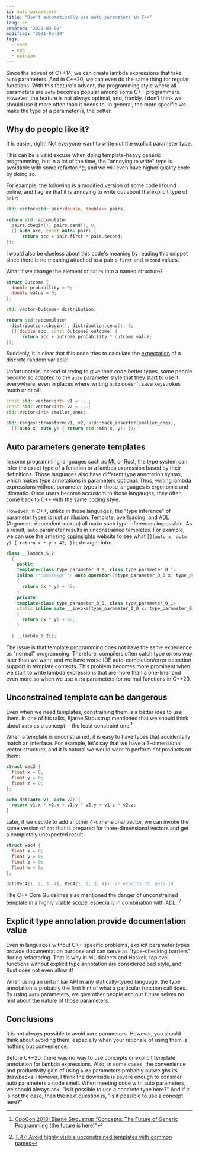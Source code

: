 ```yaml
---
id: auto-parameters
title: "Don't automatically use auto parameters in C++"
lang: en
created: "2021-03-09"
modified: "2021-03-09"
tags:
  - code
  - cpp
  - opinion
---
```


Since the advent of C++14, we can create lambda expressions that take `auto` parameters.
And in C++20, we can even do the same thing for regular functions.
With this feature's advent,
the programming style where all parameters are `auto` becomes popular among some C++ programmers.
However, the feature is not always optimal, and, frankly, I don’t think we should use it more often than it needs to.
In general, the more specific we make the type of a parameter is, the better.

<!-- end -->

## Why do people like it?

It is easier, right!
Not everyone want to write out the explicit parameter type.

This can be a valid excuse when doing template-heavy generic programming,
but in a lot of the time, the "annoying to write" type is avoidable with some refactoring,
and we will even have higher quality code by doing so.

For example, the following is a modified version of some code I found online,
and I agree that it is annoying to write out about the explicit type of `pair`:

```cpp
std::vector<std::pair<double, double>> pairs;

return std::accumulate(
  pairs.cbegin(), pairs.cend(), 0,
  [](auto acc, const auto& pair) {
      return acc + pair.first * pair.second;
});
```

I would also be clueless about this code's meaning by reading this snippet
since there is no meaning attached to a pair's `first` and `second` values.

What if we change the element of `pairs` into a named structure?

```cpp
struct Outcome {
  double probability = 0;
  double value = 0;
};

std::vector<Outcome> distribution;

return std::accumulate(
  distribution.cbegin(), distribution.cend(), 0,
  [](double acc, const Outcome& outcome) {
      return acc + outcome.probability * outcome.value;
});
```

Suddenly, it is clear that this code tries to calculate the [expectation](https://en.wikipedia.org/wiki/Expected_value) of a discrete random variable!

Unfortunately, instead of trying to give their code better types,
some people become so adapted to the `auto` parameter style that they start to use it everywhere,
even in places where writing `auto` doesn't save keystrokes much or at all:

```cpp
const std::vector<int> v1 = ...;
const std::vector<int> v2 = ...;
std::vector<int> smaller_ones;

std::ranges::transform(v1, v2, std::back_inserter(smaller_ones),
  [](auto x, auto y) { return std::min(x, y); });
```

## Auto parameters generate templates

In some programming languages such as [ML](<https://en.wikipedia.org/wiki/ML_(programming_language)>) or Rust,
the type system can infer the exact type of a function or a lambda expression based by their definitions.
Those languages also have different type annotation syntax, which makes type annotations in parameters optional.
Thus, writing lambda expressions without parameter types in those languages is ergonomic and idiomatic.
Once users become accustom to those langauges, they often come back to C++ with the same coding style.

However, in C++, unlike in those languages, the "type inference" of parameter types is just an illusion.
Template, overloading, and [ADL](https://en.cppreference.com/w/cpp/language/adl) (Argument-dependent lookup) all make such type inferences impossible.
As a result, `auto` parameter results in unconstrained templates.
For example, we can use the amazing [cppinsights](https://cppinsights.io/) website to see
what `[](auto x, auto y) { return x * y + 42; });` desuger into:

```cpp
class __lambda_5_2
  {
    public:
    template<class type_parameter_0_0, class type_parameter_0_1>
    inline /*constexpr */ auto operator()(type_parameter_0_0 x, type_parameter_0_1 y) const
    {
      return (x * y) + 42;
    }
    private:
    template<class type_parameter_0_0, class type_parameter_0_1>
    static inline auto __invoke(type_parameter_0_0 x, type_parameter_0_1 y)
    {
      return (x * y) + 42;
    }

  } __lambda_5_2{};
```

The issue is that template programming does not have the same experience as "normal" programming.
Therefore, compilers often catch type errors way later than we want,
and we have worse IDE auto-completion/error detection support in template contexts.
This problem becomes more prominent when we start to write lambda expressions that are more than a one-liner
and even more so when we use `auto` parameters for normal functions in C++20.

## Unconstrained template can be dangerous

Even when we need templates, constraining them is a better idea to use them.
In one of his talks, Bjarne Stroustrup mentioned that we should think about `auto` as a [concept](https://en.cppreference.com/w/cpp/language/constraints)— the least constraint one.[^1]

[^1]: [CppCon 2018: Bjarne Stroustrup “Concepts: The Future of Generic Programming (the future is here)”](https://youtu.be/HddFGPTAmtU)

When a template is unconstrained, it is easy to have types that accidentally match an interface.
For example, let's say that we have a 3-dimensional vector structure,
and it is natural we would want to perform dot products on them:

```cpp
struct Vec3 {
  float x = 0;
  float y = 0;
  float z = 0;
};

auto dot(auto v1, auto v2) {
  return v1.x * v2.x + v1.y * v2.y + v1.z * v2.z;
}
```

Later, if we decide to add another 4-dimensional vector, we can invoke the same version of `dot` that is prepared for three-dimensional vectors and get a completely unexpected result:

```cpp
struct Vec4 {
  float x = 0;
  float y = 0;
  float z = 0;
  float w = 0;
};

dot(Vec4{1, 2, 3, 4}, Vec4{1, 2, 3, 4}); // expects 30, gets 14
```

The C++ Core Guidelines also mentioned the danger of unconstrained template in a highly visible scope,
especially in combination with ADL. [^2]

[^2]: [T.47: Avoid highly visible unconstrained templates with common names](https://github.com/isocpp/CppCoreGuidelines/blob/master/CppCoreGuidelines.md#Rt-visible)

## Explicit type annotation provide documentation value

Even in languages without C++ specific problems,
explicit parameter types provide documentation purpose and can serve as "type-checking barriers" during refactoring.
That is why in ML dialects and Haskell,
toplevel functions without explicit type annotation are considered bad style,
and Rust does not even allow it!

When using an unfamiliar API in any statically-typed language,
the type annotation is probably the first hint of what a particular function call does.
By using `auto` parameters,
we give other people and our future selves no hint about the nature of those parameters.

## Conclusions

It is not always possible to avoid `auto` parameters.
However, you should think about avoiding them, especially when your rationale of using them is nothing but convenience.

Before C++20, there was no way to use concepts or explicit template annotation for lambda expressions.
Also, in some cases, the convenience and productivity gain of using `auto` parameters probably outweighs its drawbacks.
However, I think the downside is severe enough to consider auto parameters a code smell.
When meeting code with auto parameters, we should always ask, "is it possible to use a concrete type here?"
And if it is not the case, then the next question is, "is it possible to use a concept here?"
